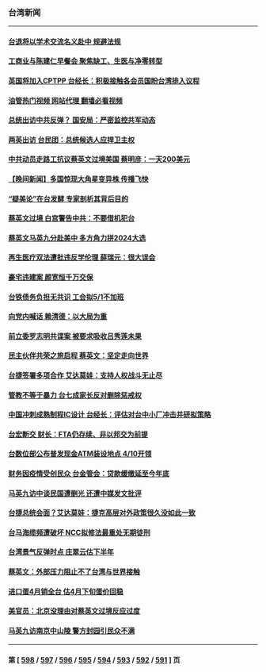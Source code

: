 ### 台湾新闻
---
#### [台退将以学术交流名义赴中  规避法规](../../pages/ncid1349361/n13961806.md?03302045) 
#### [工商业与陈建仁早餐会 聚焦缺工、生医与净零转型](../../pages/ncid1349361/n13961837.md?03302045) 
#### [英国将加入CPTPP 台经长：积极接触各会员国盼台湾排入议程](../../pages/ncid1349361/n13961839.md?03302045) 
#### [油管热门视频 网站代理 翻墙必看视频](http://138.2.39.72:81/youtube.html?epic-marker?03302045)
#### [总统出访中共反弹？ 国安局：严密监控共军动态](../../pages/ncid1349361/n13961808.md?03302045) 
#### [两英出访 台民团：总统候选人应捍卫主权](../../pages/ncid1349361/n13961792.md?03302045) 
#### [中共动员走路工抗议蔡英文过境美国 蔡明彦：一天200美元](../../pages/ncid1349361/n13961754.md?03302045) 
#### [【晚间新闻】多国惊现大角星变异株 传播飞快](../../pages/ncid1349361/n13961578.md?03302045) 
#### [“疑美论”在台发酵 专家剖析其背后目的](../../pages/ncid1349361/n13961501.md?03302045) 
#### [蔡英文过境 白宫警告中共：不要借机犯台](../../pages/ncid1349361/n13961220.md?03302045) 
#### [蔡英文马英九分赴美中 多方角力拼2024大选](../../pages/ncid1349361/n13961148.md?03302045) 
#### [再生医疗双法遭批违反学伦理 薛瑞元：很大误会](../../pages/ncid1349361/n13961133.md?03302045) 
#### [豪宅违建案 颜宽恒千万交保](../../pages/ncid1349361/n13961109.md?03302045) 
#### [台铁债务负担无共识 工会拟5/1不加班](../../pages/ncid1349361/n13961137.md?03302045) 
#### [向党内喊话 赖清德：以大局为重](../../pages/ncid1349361/n13961117.md?03302045) 
#### [前立委罗志明共谍案 被要求吸收吕秀莲未果](../../pages/ncid1349361/n13961115.md?03302045) 
#### [民主伙伴共荣之旅启程  蔡英文：坚定走向世界](../../pages/ncid1349361/n13961090.md?03302045) 
#### [台捷签署多项合作 艾达莫娃：支持人权战斗无止尽](../../pages/ncid1349361/n13961082.md?03302045) 
#### [管教不等于暴力 台七成家长反对删除惩戒权](../../pages/ncid1349361/n13961023.md?03302045) 
#### [中国冲刺成熟制程IC设计 台经长：评估对台中小厂冲击并研拟策略](../../pages/ncid1349361/n13961040.md?03302045) 
#### [台宏断交 财长：FTA仍存续、非以邦交为前提](../../pages/ncid1349361/n13961063.md?03302045) 
#### [台数位部公布普发现金ATM装设地点 4/10开领](../../pages/ncid1349361/n13961020.md?03302045) 
#### [财务因疫情受创民众 台金管会：贷款缓缴延至今年底](../../pages/ncid1349361/n13961042.md?03302045) 
#### [马英九访中谈民国遭删光 还遭中媒发文批评](../../pages/ncid1349361/n13961046.md?03302045) 
#### [台捷总统会面？艾达莫娃：捷克高层对外政策很久没如此一致](../../pages/ncid1349361/n13961048.md?03302045) 
#### [台马海缆频遭破坏 NCC拟修法最重处无期徒刑](../../pages/ncid1349361/n13961019.md?03302045) 
#### [台湾景气反弹时点 庄翠云估下半年](../../pages/ncid1349361/n13961050.md?03302045) 
#### [蔡英文：外部压力阻止不了台湾与世界接触](../../pages/ncid1349361/n13960844.md?03302045) 
#### [进口蛋4月销全台  估4月下旬蛋价回稳](../../pages/ncid1349361/n13961008.md?03302045) 
#### [美官员：北京没理由对蔡英文过境反应过度](../../pages/ncid1349361/n13960854.md?03302045) 
#### [马英九访南京中山陵 警方封园引民众不满](../../pages/ncid1349361/n13960238.md?03302045) 

---
#### 第 [ [598](./598.md?03302045) / [597](./597.md?03302045) / [596](./596.md?03302045) / [595](./595.md?03302045) / [594](./594.md?03302045) / [593](./593.md?03302045) / [592](./592.md?03302045) / [591](./591.md?03302045) ] 页
